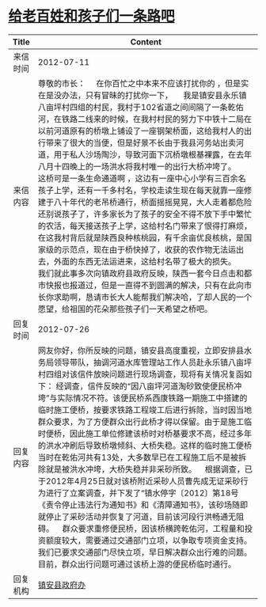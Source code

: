 # <a href="http://www.shangluo.gov.cn/zmhd/ldxxxx.jsp?urltype=leadermail.LeaderMailContentUrl&wbtreeid=1112&leadermailid=1297">给老百姓和孩子们一条路吧</a>
| Title |                                                                                                                                                                                                                                                                              Content                                                                                                                                                                                                                                                                               |
|:-----:|--------------------------------------------------------------------------------------------------------------------------------------------------------------------------------------------------------------------------------------------------------------------------------------------------------------------------------------------------------------------------------------------------------------------------------------------------------------------------------------------------------------------------------------------------------------------|
| 来信时间  | 2012-07-11                                                                                                                                                                                                                                                                                                                                                                                                                                                                                                                                                         |
| 来信内容  | 尊敬的市长：     在你百忙之中本来不应该打扰你的 ，但是实在是没办法，只有冒昧的打扰你一下，     我是镇安县永乐镇八亩坪村四组的村民，我村于102省道之间间隔了一条乾佑河，在铁路二线来的时候，在我村村民的努力下中铁十二局在以前河道原有的桥墩上铺设了一座钢架桥面，这给我村人的出行带来了很大的当便，但是好景不长由于我县河务站出卖河道，用于私人沙场陶沙，导致河面下沉桥墩根基裸露，在去年八月十四晚上的一场洪水将我村唯一的出行大桥冲垮了。     这桥可是一条生命通道啊 ，这边有一座中心小学有三百余名孩子上学，还有一千多村名，学校走读生现在每天就靠一座修建于八十年代的老吊桥通行，桥面摇摇晃晃，大人走着都危险还别说孩子了，许多家长为了孩子的安全不得不放下手中繁忙的农活，每天接送孩子上学，这给村名门带来了恨得打麻烦，在这我村背后就是陕西良种核桃园，有千余亩优良核桃，是国家级的示范点，现在由于桥快掉了，收获的农作物无法运出去，外面的东西无法运进来，这给村名带了极大的损失。     我们就此事多次向镇政府县政府反映，陕西一套今日点击和都市快报也报道过，但是一直得不到圆满的解决，只有在此向市长你求助啊，恳请市长大人能帮我们解决哈，了却人民的一个愿望，给祖国的花朵那些孩子们一天希望之桥吧。 |
| 回复时间  | 2012-07-26                                                                                                                                                                                                                                                                                                                                                                                                                                                                                                                                                         |
| 回复内容  | 网友你好，你所反映的问题，镇安县高度重视，立即安排县水务局领导带队，抽调河道水库管理站工作人员赴永乐镇八亩坪村四组对该信件放映问题进行现场调查，现将有关情况复函如下： 经调查，信件反映的“因八亩坪河道淘砂致使便民桥冲垮”与实际情况不符。该便民桥系西康铁路一期施工中搭建的临时施工便桥，按要求铁路工程竣工后进行拆除，当时因当地群众要求，为了方便群众出行此桥才得以保留。由于是施工临时便桥，因此施工单位修建该桥时对桥基要求不高，经过多年的洪水冲刷后导致桥墩倾斜、大桥失稳。这样的临时施工便桥当时在乾佑河共有13处，大多数早已在工程施工后不是被拆除就是被洪水冲垮，大桥失稳并非采砂所致。    根据调查，已于2012年4月25日就对该桥附近采砂人员曹先成无证采砂行为进行了立案调查，并下发了“镇水停字〔2012〕第18号《责令停止违法行为通知书》和《清障通知书》，该砂场随即就停止了采砂活动并恢复了河道，目前该河段行洪畅通无阻碍。    群众要求重修便民桥，因该桥横跨乾佑河，工程量和投资额度较大，需要通过交通部门立项，以争取专项资金支持。我们已要求交通部门尽快立项，早日解决群众出行难的问题。目前，群众出行问题可通过该桥上游的便民桥临时通行。                            |
| 回复机构  | <a href="../../category/agencies/镇安县政府办.md">镇安县政府办</a>                                                                                                                                                                                                                                                                                                                                                                                                                                                                                                             |
